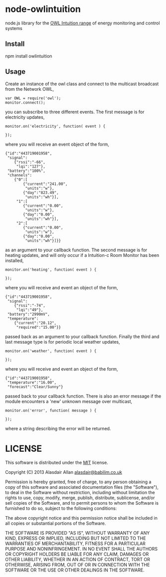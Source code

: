 node-owlintuition
=================

node.js library for the [OWL Intuition range](http://www.theowl.com) of energy monitoring and control systems

Install
-------

npm install owlintuition

Usage
-----

Create an instance of the owl class and connect to the multicast broadcast from the Network OWL,

    var OWL = require('owl');
	monitor.connect();

you can subscribe to three different events. The first message is for electricity updates,
	
	monitor.on('electricity', function( event ) {

	});
	
where you will receive an event object of the form,
	
	{"id":"443719001958",
	 "signal":
	    {"rssi":"-66",
	     "lqi":"127"},
	 "battery":"100%",
	 "channels":
	    {"0":[
	        {"current":"241.00",
	         "units":"w"},
	        {"day":"823.49",
	         "units":"wh"}],
	     "1":[
	        {"current":"0.00",
	         "units":"w"},
	        {"day":"0.00",
	         "units":"wh"}],
	     "2":[
	        {"current":"0.00",
	         "units":"w"},
	        {"day":"0.00",
	         "units":"wh"}]}}	

as an argument to your callback function. The second message is for heating updates, and will only occur if a Intuition-c Room Monitor has been installed,	

	monitor.on('heating', function( event ) {
		
	});

where you will receive and event an object of the form, 
	
	{"id":"443719001958",
	 "signal":
	    {"rssi":"-74",
	     "lqi":"49"},
	 "battery":"2990mV",
	 "temperature":
	    {"current":"20.12",
	     "required":"15.00"}}
	
passed back as an argument to your callback function. Finally the third and last message type is for periodic local weather updates,

	monitor.on('weather', function( event ) {
		
	});
	
where you will receive and event an object of the form,

	{"id":"443719001958",
	 "temperature":"16.00",
	 "forecast":"Clear/Sunny"}
	
passed back to your callback function. There is also an error message if the module encounters a 'new' unknown message over multicast,

	monitor.on('error', function( message ) {
	
	});	
	
where a string describing the error will be returned.

# LICENSE

This software is distributed under the [MIT](http://en.wikipedia.org/wiki/MIT_License) license.

Copyright (C) 2013 Alasdair Allan <alasdair@babilim.co.uk>

Permission is hereby granted, free of charge, to any person obtaining a copy of this software and associated documentation files (the "Software"), to deal in the Software without restriction, including without limitation the rights to use, copy, modify, merge, publish, distribute, sublicense, and/or sell copies of the Software, and to permit persons to whom the Software is furnished to do so, subject to the following conditions:

The above copyright notice and this permission notice shall be included in all copies or substantial portions of the Software.

THE SOFTWARE IS PROVIDED "AS IS", WITHOUT WARRANTY OF ANY KIND, EXPRESS OR IMPLIED, INCLUDING BUT NOT LIMITED TO THE WARRANTIES OF MERCHANTABILITY, FITNESS FOR A PARTICULAR PURPOSE AND NONINFRINGEMENT. IN NO EVENT SHALL THE AUTHORS OR COPYRIGHT HOLDERS BE LIABLE FOR ANY CLAIM, DAMAGES OR OTHER LIABILITY, WHETHER IN AN ACTION OF CONTRACT, TORT OR OTHERWISE, ARISING FROM, OUT OF OR IN CONNECTION WITH THE SOFTWARE OR THE USE OR OTHER DEALINGS IN THE SOFTWARE.
